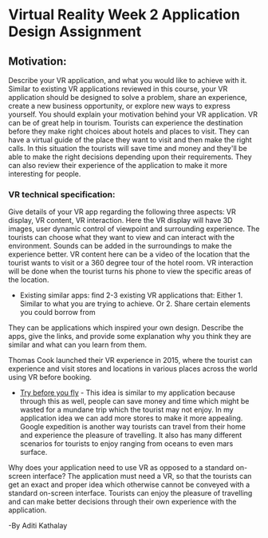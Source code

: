 # Virtual Reality Week 2 Application Design Assignment

## Motivation:

Describe your VR application, and what you would like to achieve with it.
Similar to existing VR applications reviewed in this course, your VR application should be
designed to solve a problem, share an experience, create a new business opportunity, or explore
new ways to express yourself.
You should explain your motivation behind your VR application.
VR can be of great help in tourism. Tourists can experience the destination before they make
right choices about hotels and places to visit. They can have a virtual guide of the place they
want to visit and then make the right calls. In this situation the tourists will save time and
money and they'll be able to make the right decisions depending upon their requirements.
They can also review their experience of the application to make it more interesting for people.

### VR technical specification:

Give details of your VR app regarding the following three aspects:
VR display, VR content, VR interaction.
Here the VR display will have 3D images, user dynamic control of viewpoint and surrounding
experience. The tourists can choose what they want to view and can interact with the
environment. Sounds can be added in the surroundings to make the experience better. VR
content here can be a video of the location that the tourist wants to visit or a 360 degree tour of
the hotel room. VR interaction will be done when the tourist turns his phone to view the specific
areas of the location.

- Existing similar apps: find 2-3 existing VR applications that:
  Either 1. Similar to what you are trying to achieve.
  Or 2. Share certain elements you could borrow from

They can be applications which inspired your own design.
Describe the apps, give the links, and provide some explanation why you think they are similar
and what can you learn from them.

Thomas Cook launched their VR experience in 2015, where the tourist can experience and visit
stores and locations in various places across the world using VR before booking.

- [Try before you fly](http://www.trybeforeyoufly.ca/) - This idea is similar to my application because through this as well,
  people can save money and time which might be wasted for a mundane trip which the tourist
  may not enjoy. In my application idea we can add more stores to make it more appealing. Google
  expedition is another way tourists can travel from their home and experience the pleasure of
  travelling. It also has many different scenarios for tourists to enjoy ranging from oceans to even
  mars surface.

Why does your application need to use VR as opposed to a standard on-screen interface?
The application must need a VR, so that the tourists can get an exact and proper idea which
otherwise cannot be conveyed with a standard on-screen interface. Tourists can enjoy the
pleasure of travelling and can make better decisions through their own experience with the
application.

-By
Aditi Kathalay
